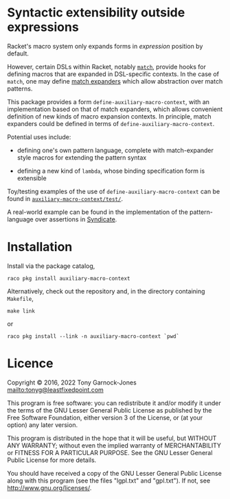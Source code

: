 # Syntactic extensibility outside expressions

Racket's macro system only expands forms in *expression* position by
default.

However, certain DSLs within Racket, notably
[`match`](http://docs.racket-lang.org/reference/match.html), provide
hooks for defining macros that are expanded in DSL-specific contexts.
In the case of `match`, one may define
[match expanders](http://docs.racket-lang.org/reference/match.html#%28part._.Extending_match%29)
which allow abstraction over match patterns.

This package provides a form `define-auxiliary-macro-context`, with an
implementation based on that of match expanders, which allows
convenient definition of new kinds of macro expansion contexts. In
principle, match expanders could be defined in terms of
`define-auxiliary-macro-context`.

Potential uses include:

 - defining one's own pattern language, complete with match-expander
   style macros for extending the pattern syntax

 - defining a new kind of `lambda`, whose binding specification form
   is extensible

Toy/testing examples of the use of `define-auxiliary-macro-context`
can be found in
[`auxiliary-macro-context/test/`](auxiliary-macro-context/test/).

A real-world example can be found in the implementation of the
pattern-language over assertions in
[Syndicate](https://github.com/tonyg/syndicate/).

# Installation

Install via the package catalog,

    raco pkg install auxiliary-macro-context

Alternatively, check out the repository and, in the directory
containing `Makefile`,

    make link

or

	raco pkg install --link -n auxiliary-macro-context `pwd`

# Licence

Copyright © 2016, 2022 Tony Garnock-Jones <mailto:tonyg@leastfixedpoint.com>

This program is free software: you can redistribute it and/or modify
it under the terms of the GNU Lesser General Public License as
published by the Free Software Foundation, either version 3 of the
License, or (at your option) any later version.

This program is distributed in the hope that it will be useful, but
WITHOUT ANY WARRANTY; without even the implied warranty of
MERCHANTABILITY or FITNESS FOR A PARTICULAR PURPOSE. See the GNU
Lesser General Public License for more details.

You should have received a copy of the GNU Lesser General Public
License along with this program (see the files "lgpl.txt" and
"gpl.txt"). If not, see <http://www.gnu.org/licenses/>.
